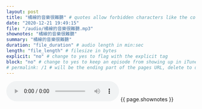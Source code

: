 ```yaml
---
layout: post
title: "橘線的音樂很難聽" # quotes allow forbidden characters like the colon
date: "2020-12-21 19:49:15"
file: "/audio/橘線的音樂很難聽.mp3"
shownotes: "橘線的音樂很難聽"
summary: "橘線的音樂很難聽"
duration: "file_duration" # audio length in min:sec
length: "file_length" # filesize in bytes
explicit: "no" # change to yes to flag with the explicit tag
block: "no" # change to yes to keep an episode from showing up in iTunes
# permalink: /1 # will be the ending part of the pages URL, delete to default to the title
---
```


<audio controls>
<source src="{{site.url}}{{site.baseurl}}{{ page.file }}" type="audio/x-mp3">
Your browser does not support the audio element.
</audio>
{{ page.shownotes }}
